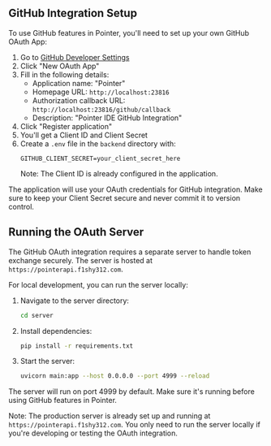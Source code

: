 ## GitHub Integration Setup

To use GitHub features in Pointer, you'll need to set up your own GitHub OAuth App:

1. Go to [GitHub Developer Settings](https://github.com/settings/developers)
2. Click "New OAuth App"
3. Fill in the following details:
   - Application name: "Pointer"
   - Homepage URL: `http://localhost:23816`
   - Authorization callback URL: `http://localhost:23816/github/callback`
   - Description: "Pointer IDE GitHub Integration"
4. Click "Register application"
5. You'll get a Client ID and Client Secret
6. Create a `.env` file in the `backend` directory with:
   ```
   GITHUB_CLIENT_SECRET=your_client_secret_here
   ```
   Note: The Client ID is already configured in the application.

The application will use your OAuth credentials for GitHub integration. Make sure to keep your Client Secret secure and never commit it to version control.

## Running the OAuth Server

The GitHub OAuth integration requires a separate server to handle token exchange securely. The server is hosted at `https://pointerapi.f1shy312.com`.

For local development, you can run the server locally:

1. Navigate to the server directory:
   ```bash
   cd server
   ```

2. Install dependencies:
   ```bash
   pip install -r requirements.txt
   ```

3. Start the server:
   ```bash
   uvicorn main:app --host 0.0.0.0 --port 4999 --reload
   ```

The server will run on port 4999 by default. Make sure it's running before using GitHub features in Pointer.

Note: The production server is already set up and running at `https://pointerapi.f1shy312.com`. You only need to run the server locally if you're developing or testing the OAuth integration. 